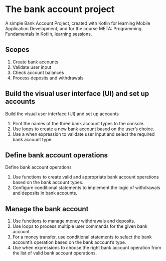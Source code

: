 # The bank account project
A simple Bank Account Project, created with Kotlin for learning Mobile Application Development, and for the course META: Programming Fundamentals in Kotlin,  learning sessions.

## Scopes

1. Create bank accounts
2. Validate user input
3. Check account balances
4. Process deposits and withdrawals  

## Build the visual user interface (UI) and set up accounts
Build the visual user interface (UI) and set up accounts

1. Print the names of the three bank account types to the console.
2. Use loops to create a new bank account based on the user’s choice.
3. Use a when expression to validate user input and select the required bank account type. 

## Define bank account operations
Define bank account operations

1. Use functions to create valid and appropriate bank account operations based on the bank account types.
2. Configure conditional statements to implement the logic of withdrawals and deposits in bank accounts. 

## Manage the bank account

1. Use functions to manage money withdrawals and deposits.
2. Use loops to process multiple user commands for the given bank account.
3. For a money transfer, use conditional statements to select the bank account’s operation based on the bank account’s type.
4. Use when expressions to choose the right bank account operation from the list of valid bank account operations. 

